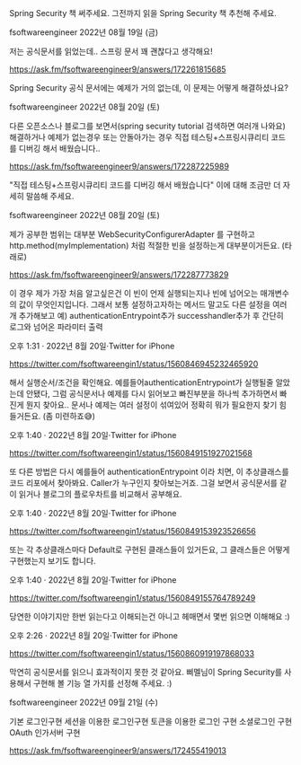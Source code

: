 Spring Security 책 써주세요. 그전까지 읽을 Spring Security 책 추천해 주세요.

fsoftwareengineer
2022년 08월 19일 (금)

저는 공식문서를 읽었는데.. 스프링 문서 꽤 괜찮다고 생각해요!

https://ask.fm/fsoftwareengineer9/answers/172261815685

Spring Security 공식 문서에는 예제가 거의 없는데, 이 문제는 어떻게 해결하셨나요?

fsoftwareengineer
2022년 08월 20일 (토)

다른 오픈소스나 블로그를 보면서(spring security tutorial 검색하면 여러개 나와요) 해결하거나 예제가 없는경우 또는 안돌아가는 경우 직접 테스팅+스프링시큐리티 코드를 디버깅 해서 배웠습니다..

https://ask.fm/fsoftwareengineer9/answers/172287225989

"직접 테스팅+스프링시큐리티 코드를 디버깅 해서 배웠습니다" 이에 대해 조금만 더 자세히 말씀해 주세요.

fsoftwareengineer
2022년 08월 20일 (토)

제가 공부한 범위는 대부분 WebSecurityConfigurerAdapter 를 구현하고 http.method(myImplementation) 처럼 적절한 빈을 설정하는게 대부분이거든요. (타래로)

https://ask.fm/fsoftwareengineer9/answers/172287773829

이 경우 제가 가장 처음 알고싶은건 이 빈이 언제 실행되는지나 빈에 넘어오는 매개변수의 값이 무엇인지입니다. 
그래서 보통 설정하고자하는 메서드 말고도 다른 설정을 여러개 추가해보고 예) authenticationEntrypoint추가 successhandler추가 후 간단히 로그와 넘어온 파라미터 출력

오후 1:31 · 2022년 8월 20일·Twitter for iPhone

https://twitter.com/fsoftwareengin1/status/1560846945232465920

해서 실행순서/조건을 확인해요. 예를들어authenticationEntrypoint가 실행될줄 알았는데 안됐다, 그럼 공식문서나 예제를 다시 읽어보고 빠진부분을 하나씩 추가하면서 빠진게 뭔지 찾아요.. 문서나 예제는 여러 설정이 섞여있어 정확히 뭐가 필요한지 찾기 힘들거든요. (좀 미련하죠😅)

오후 1:40 · 2022년 8월 20일·Twitter for iPhone

https://twitter.com/fsoftwareengin1/status/1560849151927021568

또 다른 방법은 다시 예를들어 authenticationEntrypoint 이라 치면, 이 추상클래스를 코드 리포에서 찾아봐요. Caller가 누구인지 찾아보는거죠. 그걸 보면서 공식문서를 같이 읽거나 블로그의 플로우차트를 비교해서 공부해요.

오후 1:40 · 2022년 8월 20일·Twitter for iPhone

https://twitter.com/fsoftwareengin1/status/1560849153923526656

또는 각 추상클래스마다 Default로 구현된 클래스들이 있거든요, 그 클래스들은 어떻게 구현했는지 보기도 합니다.

오후 1:40 · 2022년 8월 20일·Twitter for iPhone

https://twitter.com/fsoftwareengin1/status/1560849155764789249

당연한 이야기지만 한번 읽는다고 이해되는건 아니고 헤매면서 몇번 읽으면 이해해요 :)

오후 2:26 · 2022년 8월 20일·Twitter for iPhone

https://twitter.com/fsoftwareengin1/status/1560860919197868033

막연히 공식문서를 읽으니 효과적이지 못한 것 같아요. 삐멜님이 Spring Security를 사용해서 구현해 볼 기능 열 가지를 선정해 주세요. :)
	
fsoftwareengineer 2022년 09월 21일 (수)

기본 로그인구현
세션을 이용한 로그인구현
토큰을 이용한 로그인 구현
소셜로그인 구현
OAuth 인가서버 구현

https://ask.fm/fsoftwareengineer9/answers/172455419013
